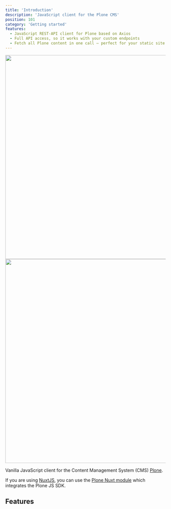 ```yaml
---
title: 'Introduction'
description: 'JavaScript client for the Plone CMS'
position: 101
category: 'Getting started'
features:
  - JavaScript REST-API client for Plone based on Axios
  - Full API access, so it works with your custom endpoints
  - Fetch all Plone content in one call — perfect for your static site generation
---
```


<img src="/plone-js-sdk/preview.png" class="light-img" width="1280" height="640" alt=""/>
<img src="/plone-js-sdk/preview-dark.png" class="dark-img" width="1280" height="640" alt=""/>

Vanilla JavaScript client for the Content Management System (CMS) [Plone](https://plone.org).

If you are using [NuxtJS](https://nuxtjs.org), you can use the [Plone Nuxt module](https://cusyio.github.io/plone-nuxt-module) which integrates the Plone JS SDK.


## Features

<list :items="features"></list>
